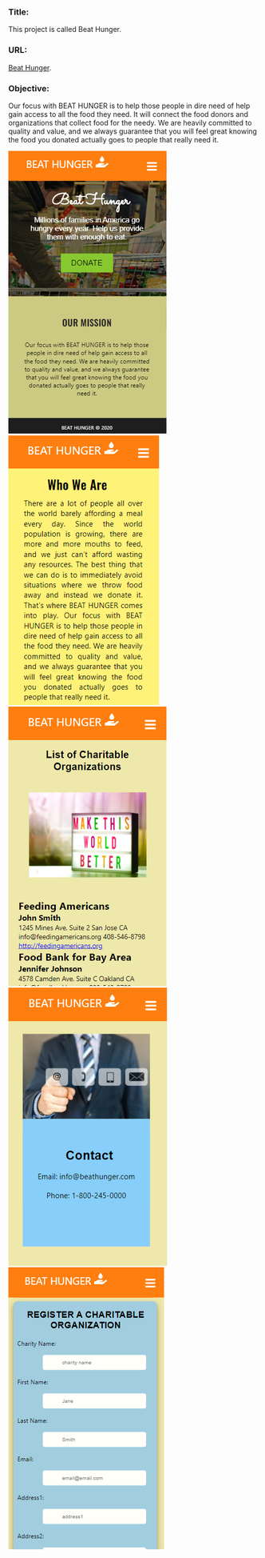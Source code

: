 ### Title: 
This project is called Beat Hunger.

### URL: 
[Beat Hunger](https://cranky-benz-b56cef.netlify.app/).

### Objective: 
Our focus with BEAT HUNGER is to help those people in dire need of help gain access to all the food they need. It will connect the food donors and organizations that collect food for the needy. We are heavily committed to quality and value, and we always guarantee that you will feel great knowing the food you donated actually goes to people that really need it.


![home page](public/images/home-page.PNG)
![about page](public/images/who-we-are-page.PNG)
![charities page](public/images/charity-page.PNG)
![contact page](public/images/contact-page.PNG)
![form page](public/images/form-page.PNG)

